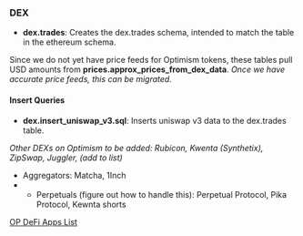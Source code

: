 ### DEX

- **dex.trades**: Creates the dex.trades schema, intended to match the table in the ethereum schema. 

Since we do not yet have price feeds for Optimism tokens, these tables pull USD amounts from **prices.approx_prices_from_dex_data**. *Once we have accurate price feeds, this can be migrated.*

#### Insert Queries

- **dex.insert_uniswap_v3.sql**: Inserts uniswap v3 data to the dex.trades table.

_Other DEXs on Optimism to be added: Rubicon, Kwenta (Synthetix), ZipSwap, Juggler, (add to list)_
- Aggregators: Matcha, 1Inch
- - Perpetuals (figure out how to handle this): Perpetual Protocol, Pika Protocol, Kewnta shorts

[OP DeFi Apps List](https://www.optimism.io/apps/defi)
